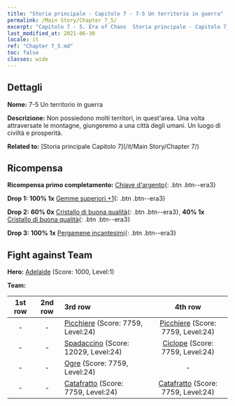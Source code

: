 ```yaml
---
title: "Storia principale - Capitolo 7 - 7-5 Un territorio in guerra"
permalink: /Main Story/Chapter 7_5/
excerpt: "Capitolo 7 - 5. Era of Chaos  Storia principale - Capitolo 7_5. 7-5 Un territorio in guerra"
last_modified_at: 2021-06-30
locale: it
ref: "Chapter 7_5.md"
toc: false
classes: wide
---
```


## Dettagli

 **Nome:** 7-5 Un territorio in guerra

 **Descrizione:** Non possiedono molti territori, in quest'area. Una volta attraversate le montagne, giungeremo a una città degli umani. Un luogo di civiltà e prosperità.

 **Related to:** [Storia principale Capitolo 7](/it/Main Story/Chapter 7/)

## Ricompensa

 **Ricompensa primo completamento:** [Chiave d'argento](/ItemsIT/con_693/){: .btn .btn--era3}

 **Drop 1:** **100% 1x** [Gemme superiori +1](/ItemsIT/mat_23/){: .btn .btn--era3}

 **Drop 2:** **60% 0x** [Cristallo di buona qualità](/ItemsIT/mat_17/){: .btn .btn--era3}, **40% 1x** [Cristallo di buona qualità](/ItemsIT/mat_17/){: .btn .btn--era3}

 **Drop 3:** **100% 1x** [Pergamene incantesimi](/ItemsIT/con_694/){: .btn .btn--era3}


## Fight against Team
 **Hero:** [Adelaide](/it/heroes/Adelaide/) (Score: 1000, Level:1)

 **Team:**


  | 1st row | 2nd row | 3rd row | 4th row |
  |:----:|:----:|:----|:----:|
  | - | - | [Picchiere](/it/units/Pikeman/) (Score: 7759, Level:24)  | [Picchiere](/it/units/Pikeman/) (Score: 7759, Level:24)  |
  | - | - | [Spadaccino](/it/units/Swordsman/) (Score: 12029, Level:24)  | [Ciclope](/it/units/Cyclops/) (Score: 7759, Level:24)  |
  | - | - | [Ogre](/it/units/Ogre/) (Score: 7759, Level:24)  | - |
  | - | - | [Catafratto](/it/units/Cavalier/) (Score: 7759, Level:24)  | [Catafratto](/it/units/Cavalier/) (Score: 7759, Level:24)  |


